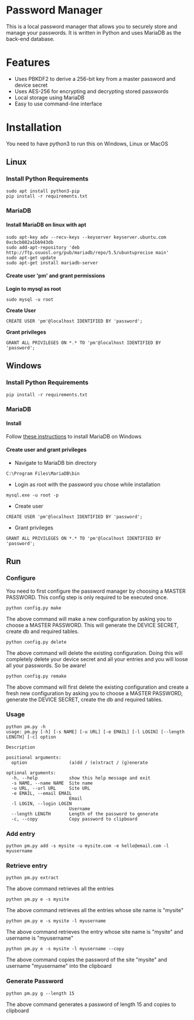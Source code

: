 # Password Manager

This is a local password manager that allows you to securely store and manage your passwords. It is written in Python and uses MariaDB as the back-end database.

# Features

* Uses PBKDF2 to derive a 256-bit key from a master password and device secret
* Uses AES-256 for encrypting and decrypting stored passwords
* Local storage using MariaDB
* Easy to use command-line interface

# Installation
You need to have python3 to run this on Windows, Linux or MacOS
## Linux
### Install Python Requirements
```
sudo apt install python3-pip
pip install -r requirements.txt
```

### MariaDB
#### Install MariaDB on linux with apt
```
sudo apt-key adv --recv-keys --keyserver keyserver.ubuntu.com 0xcbcb082a1bb943db
sudo add-apt-repository 'deb http://ftp.osuosl.org/pub/mariadb/repo/5.5/ubuntuprecise main'
sudo apt-get update
sudo apt-get install mariadb-server
```
#### Create user 'pm' and grant permissions
**Login to mysql as root**

```
sudo mysql -u root
```
**Create User**
```
CREATE USER 'pm'@localhost IDENTIFIED BY 'password';
```
**Grant privileges**
```
GRANT ALL PRIVILEGES ON *.* TO 'pm'@localhost IDENTIFIED BY 'password';
```

## Windows
### Install Python Requirements
```pip install -r requirements.txt```

### MariaDB
#### Install
Follow [these instructions](https://www.mariadbtutorial.com/getting-started/install-mariadb/) to install MariaDB on Windows
#### Create user and grant privileges
- Navigate to MariaDB bin directory
```
C:\Program Files\MariaDB\bin
```
- Login as root with the password you chose while installation
```
mysql.exe -u root -p
```
- Create user
```
CREATE USER 'pm'@localhost IDENTIFIED BY 'password';
```
- Grant privileges
```
GRANT ALL PRIVILEGES ON *.* TO 'pm'@localhost IDENTIFIED BY 'password';
```


## Run
### Configure

You need to first configure the password manager by choosing a MASTER PASSWORD. This config step is only required to be executed once.
```
python config.py make
```
The above command will make a new configuration by asking you to choose a MASTER PASSWORD.
This will generate the DEVICE SECRET, create db and required tables.

```
python config.py delete
```
The above command will delete the existing configuration. Doing this will completely delete your device secret and all your entries and you will loose all your passwords. So be aware!

```
python config.py remake
```
The above command will first delete the existing configuration and create a fresh new configuration by asking you to choose a MASTER PASSWORD, generate the DEVICE SECRET, create the db and required tables.

### Usage
```
python pm.py -h
usage: pm.py [-h] [-s NAME] [-u URL] [-e EMAIL] [-l LOGIN] [--length LENGTH] [-c] option

Description

positional arguments:
  option                (a)dd / (e)xtract / (g)enerate

optional arguments:
  -h, --help            show this help message and exit
  -s NAME, --name NAME  Site name
  -u URL, --url URL     Site URL
  -e EMAIL, --email EMAIL
                        Email
  -l LOGIN, --login LOGIN
                        Username
  --length LENGTH       Length of the password to generate
  -c, --copy            Copy password to clipboard
```


### Add entry
```
python pm.py add -s mysite -u mysite.com -e hello@email.com -l myusername
```
### Retrieve entry
```
python pm.py extract
```
The above command retrieves all the entries
```
python pm.py e -s mysite
```
The above command retrieves all the entries whose site name is "mysite"
```
python pm.py e -s mysite -l myusername
```
The above command retrieves the entry whose site name is "mysite" and username is "myusername"
```
python pm.py e -s mysite -l myusername --copy
```
The above command copies the password of the site "mysite" and username "myusername" into the clipboard
### Generate Password
```
python pm.py g --length 15
```
The above command generates a password of length 15 and copies to clipboard
